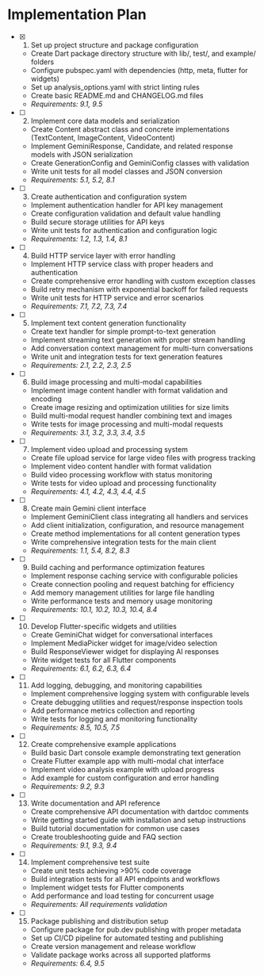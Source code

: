 # Implementation Plan

- [x] 1. Set up project structure and package configuration

  - Create Dart package directory structure with lib/, test/, and example/ folders
  - Configure pubspec.yaml with dependencies (http, meta, flutter for widgets)
  - Set up analysis_options.yaml with strict linting rules
  - Create basic README.md and CHANGELOG.md files
  - _Requirements: 9.1, 9.5_

- [ ] 2. Implement core data models and serialization

  - Create Content abstract class and concrete implementations (TextContent, ImageContent, VideoContent)
  - Implement GeminiResponse, Candidate, and related response models with JSON serialization
  - Create GenerationConfig and GeminiConfig classes with validation
  - Write unit tests for all model classes and JSON conversion
  - _Requirements: 5.1, 5.2, 8.1_

- [ ] 3. Create authentication and configuration system

  - Implement authentication handler for API key management
  - Create configuration validation and default value handling
  - Build secure storage utilities for API keys
  - Write unit tests for authentication and configuration logic
  - _Requirements: 1.2, 1.3, 1.4, 8.1_

- [ ] 4. Build HTTP service layer with error handling

  - Implement HTTP service class with proper headers and authentication
  - Create comprehensive error handling with custom exception classes
  - Build retry mechanism with exponential backoff for failed requests
  - Write unit tests for HTTP service and error scenarios
  - _Requirements: 7.1, 7.2, 7.3, 7.4_

- [ ] 5. Implement text content generation functionality

  - Create text handler for simple prompt-to-text generation
  - Implement streaming text generation with proper stream handling
  - Add conversation context management for multi-turn conversations
  - Write unit and integration tests for text generation features
  - _Requirements: 2.1, 2.2, 2.3, 2.5_

- [ ] 6. Build image processing and multi-modal capabilities

  - Implement image content handler with format validation and encoding
  - Create image resizing and optimization utilities for size limits
  - Build multi-modal request handler combining text and images
  - Write tests for image processing and multi-modal requests
  - _Requirements: 3.1, 3.2, 3.3, 3.4, 3.5_

- [ ] 7. Implement video upload and processing system

  - Create file upload service for large video files with progress tracking
  - Implement video content handler with format validation
  - Build video processing workflow with status monitoring
  - Write tests for video upload and processing functionality
  - _Requirements: 4.1, 4.2, 4.3, 4.4, 4.5_

- [ ] 8. Create main Gemini client interface

  - Implement GeminiClient class integrating all handlers and services
  - Add client initialization, configuration, and resource management
  - Create method implementations for all content generation types
  - Write comprehensive integration tests for the main client
  - _Requirements: 1.1, 5.4, 8.2, 8.3_

- [ ] 9. Build caching and performance optimization features

  - Implement response caching service with configurable policies
  - Create connection pooling and request batching for efficiency
  - Add memory management utilities for large file handling
  - Write performance tests and memory usage monitoring
  - _Requirements: 10.1, 10.2, 10.3, 10.4, 8.4_

- [ ] 10. Develop Flutter-specific widgets and utilities

  - Create GeminiChat widget for conversational interfaces
  - Implement MediaPicker widget for image/video selection
  - Build ResponseViewer widget for displaying AI responses
  - Write widget tests for all Flutter components
  - _Requirements: 6.1, 6.2, 6.3, 6.4_

- [ ] 11. Add logging, debugging, and monitoring capabilities

  - Implement comprehensive logging system with configurable levels
  - Create debugging utilities and request/response inspection tools
  - Add performance metrics collection and reporting
  - Write tests for logging and monitoring functionality
  - _Requirements: 8.5, 10.5, 7.5_

- [ ] 12. Create comprehensive example applications

  - Build basic Dart console example demonstrating text generation
  - Create Flutter example app with multi-modal chat interface
  - Implement video analysis example with upload progress
  - Add example for custom configuration and error handling
  - _Requirements: 9.2, 9.3_

- [ ] 13. Write documentation and API reference

  - Create comprehensive API documentation with dartdoc comments
  - Write getting started guide with installation and setup instructions
  - Build tutorial documentation for common use cases
  - Create troubleshooting guide and FAQ section
  - _Requirements: 9.1, 9.3, 9.4_

- [ ] 14. Implement comprehensive test suite

  - Create unit tests achieving >90% code coverage
  - Build integration tests for all API endpoints and workflows
  - Implement widget tests for Flutter components
  - Add performance and load testing for concurrent usage
  - _Requirements: All requirements validation_

- [ ] 15. Package publishing and distribution setup
  - Configure package for pub.dev publishing with proper metadata
  - Set up CI/CD pipeline for automated testing and publishing
  - Create version management and release workflow
  - Validate package works across all supported platforms
  - _Requirements: 6.4, 9.5_
